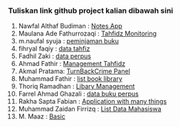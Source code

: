 ### Tuliskan link github project kalian dibawah sini  

1. Nawfal Althaf Budiman : [Notes App](https://github.com/Althaf-Budiman/NotesAppLaravel)
2. Maulana Ade Fathurrozaqi : [Tahfidz Monitoring](https://github.com/maulzzzaqi/TahfidzMonitoring)  
3. m.naufal syuja : [peminjaman buku](https://github.com/petelpop/peminjaman_buku.git) 
4. fihryal faqiy : [data tahfiz](https://github.com/fihryal/project.git)  
5. Fadhil Zaki : [data perpus](https://github.com/zfadhil/data-perpus)
6. Ahmad Fathir : [Management Tahfidz](https://github.com/Zzfathir/management-tahfidz)
7. Akmal Pratama: [TurnBackCrime Panel](https://github.com/malpraku/LaravelProject)  
8. Muhammad Fathir : [list book library](https://github.com/mfathirr/library-app)  
9. Thoriq Ramadhan : [Libary Management](https://github.com/thoriqramadhan/LibaryManagement)
10. Farrel Ahmad Ghazali : [data buku perpus](https://github.com/farrelahmad/book)  
11. Rakha Sapta Fabian : [Application with many things](https://github.com/rakhasf/hope)
12. Muhammad Zaidan Firrizq : [List Data Mahasiswa](https://github.com/Firrizq/laravel-project)
13. M. Maaz : [Basic](https://github.com/maazshakeel/basic-laravel-project)  
